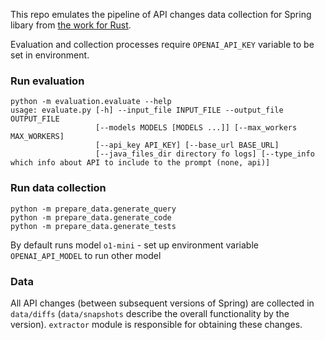 This repo emulates the pipeline of API changes data collection for Spring libary from [the work for Rust](https://github.com/SYSUSELab/RustEvo). 

Evaluation and collection processes require `OPENAI_API_KEY` variable to be set in environment.

### Run evaluation
```
python -m evaluation.evaluate --help
usage: evaluate.py [-h] --input_file INPUT_FILE --output_file OUTPUT_FILE
                   [--models MODELS [MODELS ...]] [--max_workers MAX_WORKERS]
                   [--api_key API_KEY] [--base_url BASE_URL]
                   [--java_files_dir directory fo logs] [--type_info which info about API to include to the prompt (none, api)]
```

### Run data collection

```
python -m prepare_data.generate_query
python -m prepare_data.generate_code
python -m prepare_data.generate_tests
```

By default runs model `o1-mini` - set up environment variable `OPENAI_API_MODEL` to run other model


### Data
All API changes (between subsequent versions of Spring) are collected in `data/diffs` (`data/snapshots` describe the overall functionality by the version). `extractor` module is responsible for obtaining these changes.


